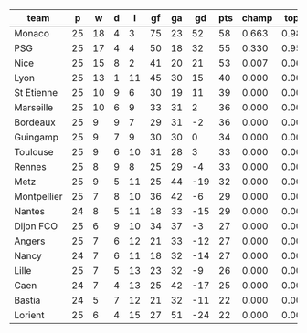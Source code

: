 |    team     | p  | w  | d | l  | gf | ga | gd  | pts | champ | top2  | top3  | top4  |  5-7  | bot4  | bot3  | bot2  |
|-------------|----|----|---|----|----|----|-----|-----|-------|-------|-------|-------|-------|-------|-------|-------|
| Monaco      | 25 | 18 | 4 |  3 | 75 | 23 |  52 |  58 | 0.663 | 0.985 | 1.000 | 1.000 | 0.000 | 0.000 | 0.000 | 0.000|
| PSG         | 25 | 17 | 4 |  4 | 50 | 18 |  32 |  55 | 0.330 | 0.956 | 1.000 | 1.000 | 0.000 | 0.000 | 0.000 | 0.000|
| Nice        | 25 | 15 | 8 |  2 | 41 | 20 |  21 |  53 | 0.007 | 0.060 | 0.943 | 0.994 | 0.006 | 0.000 | 0.000 | 0.000|
| Lyon        | 25 | 13 | 1 | 11 | 45 | 30 |  15 |  40 | 0.000 | 0.000 | 0.045 | 0.593 | 0.362 | 0.000 | 0.000 | 0.000|
| St Etienne  | 25 | 10 | 9 |  6 | 30 | 19 |  11 |  39 | 0.000 | 0.000 | 0.007 | 0.208 | 0.633 | 0.000 | 0.000 | 0.000|
| Marseille   | 25 | 10 | 6 |  9 | 33 | 31 |   2 |  36 | 0.000 | 0.000 | 0.004 | 0.106 | 0.581 | 0.001 | 0.000 | 0.000|
| Bordeaux    | 25 |  9 | 9 |  7 | 29 | 31 |  -2 |  36 | 0.000 | 0.000 | 0.001 | 0.041 | 0.399 | 0.004 | 0.002 | 0.000|
| Guingamp    | 25 |  9 | 7 |  9 | 30 | 30 |   0 |  34 | 0.000 | 0.000 | 0.000 | 0.030 | 0.369 | 0.006 | 0.002 | 0.001|
| Toulouse    | 25 |  9 | 6 | 10 | 31 | 28 |   3 |  33 | 0.000 | 0.000 | 0.000 | 0.018 | 0.286 | 0.011 | 0.003 | 0.001|
| Rennes      | 25 |  8 | 9 |  8 | 25 | 29 |  -4 |  33 | 0.000 | 0.000 | 0.000 | 0.006 | 0.137 | 0.044 | 0.022 | 0.008|
| Metz        | 25 |  9 | 5 | 11 | 25 | 44 | -19 |  32 | 0.000 | 0.000 | 0.000 | 0.002 | 0.065 | 0.119 | 0.064 | 0.026|
| Montpellier | 25 |  7 | 8 | 10 | 36 | 42 |  -6 |  29 | 0.000 | 0.000 | 0.000 | 0.001 | 0.057 | 0.145 | 0.080 | 0.036|
| Nantes      | 24 |  8 | 5 | 11 | 18 | 33 | -15 |  29 | 0.000 | 0.000 | 0.000 | 0.001 | 0.031 | 0.236 | 0.143 | 0.071|
| Dijon FCO   | 25 |  6 | 9 | 10 | 34 | 37 |  -3 |  27 | 0.000 | 0.000 | 0.000 | 0.000 | 0.022 | 0.274 | 0.172 | 0.089|
| Angers      | 25 |  7 | 6 | 12 | 21 | 33 | -12 |  27 | 0.000 | 0.000 | 0.000 | 0.000 | 0.014 | 0.339 | 0.230 | 0.124|
| Nancy       | 24 |  7 | 6 | 11 | 18 | 32 | -14 |  27 | 0.000 | 0.000 | 0.000 | 0.000 | 0.022 | 0.291 | 0.186 | 0.095|
| Lille       | 25 |  7 | 5 | 13 | 23 | 32 |  -9 |  26 | 0.000 | 0.000 | 0.000 | 0.000 | 0.012 | 0.363 | 0.246 | 0.136|
| Caen        | 24 |  7 | 4 | 13 | 25 | 42 | -17 |  25 | 0.000 | 0.000 | 0.000 | 0.000 | 0.004 | 0.554 | 0.422 | 0.270|
| Bastia      | 24 |  5 | 7 | 12 | 21 | 32 | -11 |  22 | 0.000 | 0.000 | 0.000 | 0.000 | 0.001 | 0.778 | 0.679 | 0.529|
| Lorient     | 25 |  6 | 4 | 15 | 27 | 51 | -24 |  22 | 0.000 | 0.000 | 0.000 | 0.000 | 0.000 | 0.834 | 0.749 | 0.615|
